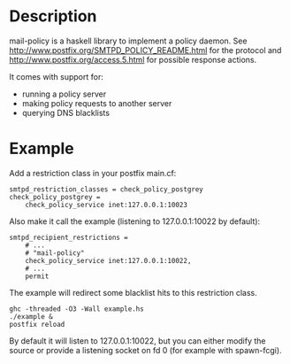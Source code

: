 # Description

mail-policy is a haskell library to implement a policy daemon. See
<http://www.postfix.org/SMTPD_POLICY_README.html> for the protocol and
<http://www.postfix.org/access.5.html> for possible response actions.

It comes with support for:

* running a policy server
* making policy requests to another server
* querying DNS blacklists

# Example

Add a restriction class in your postfix main.cf:

    smtpd_restriction_classes = check_policy_postgrey
    check_policy_postgrey =
        check_policy_service inet:127.0.0.1:10023

Also make it call the example (listening to 127.0.0.1:10022 by default):

    smtpd_recipient_restrictions =
        # ...
        # "mail-policy"
        check_policy_service inet:127.0.0.1:10022,
        # ...
        permit

The example will redirect some blacklist hits to this restriction class.

    ghc -threaded -O3 -Wall example.hs
    ./example &
    postfix reload

By default it will listen to 127.0.0.1:10022, but you can either modify the
source or provide a listening socket on fd 0 (for example with spawn-fcgi).
